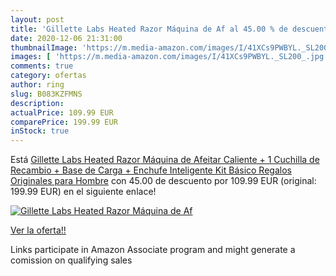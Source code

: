 ```yaml
---
layout: post
title: 'Gillette Labs Heated Razor Máquina de Af al 45.00 % de descuento'
date: 2020-12-06 21:31:00
thumbnailImage: 'https://m.media-amazon.com/images/I/41XCs9PWBYL._SL200_.jpg'
images: [ 'https://m.media-amazon.com/images/I/41XCs9PWBYL._SL200_.jpg' ]
comments: true
category: ofertas
author: ring
slug: B083KZFMNS
description:
actualPrice: 109.99 EUR
comparePrice: 199.99 EUR
inStock: true
---
```


Está [Gillette Labs Heated Razor Máquina de Afeitar Caliente + 1 Cuchilla de Recambio + Base de Carga + Enchufe Inteligente  Kit Básico  Regalos Originales para Hombre](https://www.amazon.es/dp/B083KZFMNS/?tag=tolees-21) con 45.00 de descuento por 109.99 EUR (original: 199.99 EUR) en el siguiente enlace!

[![Gillette Labs Heated Razor Máquina de Af](https://m.media-amazon.com/images/I/41XCs9PWBYL._SL200_.jpg)](https://www.amazon.es/dp/B083KZFMNS/?tag=tolees-21)

[Ver la oferta!!](https://www.amazon.es/dp/B083KZFMNS/?tag=tolees-21)

Links participate in Amazon Associate program and might generate a comission on qualifying sales


